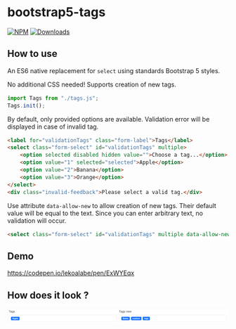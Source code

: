 # bootstrap5-tags

[![NPM](https://nodei.co/npm/bootstrap5-tags.png?mini=true)](https://nodei.co/npm/bootstrap5-tags/) 
[![Downloads](https://img.shields.io/npm/dt/bootstrap5-tags.svg)](https://www.npmjs.com/package/bootstrap5-tags)

## How to use

An ES6 native replacement for `select` using standards Bootstrap 5 styles.

No additional CSS needed! Supports creation of new tags.

```js
import Tags from "./tags.js";
Tags.init();
```

By default, only provided options are available. Validation error
will be displayed in case of invalid tag.

```html
<label for="validationTags" class="form-label">Tags</label>
<select class="form-select" id="validationTags" multiple>
    <option selected disabled hidden value="">Choose a tag...</option>
    <option value="1" selected="selected">Apple</option>
    <option value="2">Banana</option>
    <option value="3">Orange</option>
</select>
<div class="invalid-feedback">Please select a valid tag.</div>
```

Use attribute `data-allow-new` to allow creation of new tags. Their
default value will be equal to the text. Since you can enter
arbitrary text, no validation will occur.

```html
<select class="form-select" id="validationTags" multiple data-allow-new="true">
```

## Demo

https://codepen.io/lekoalabe/pen/ExWYEqx

## How does it look ?

![screenshot](screenshot.png "screenshot")
